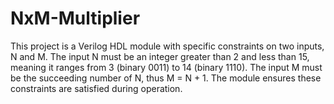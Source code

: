 # NxM-Multiplier
This project is a Verilog HDL module with specific constraints on two inputs, N and M. The input N must be an integer greater than 2 and less than 15, meaning it ranges from 3 (binary 0011) to 14 (binary 1110). The input M must be the succeeding number of N, thus M = N + 1. The module ensures these constraints are satisfied during operation.
